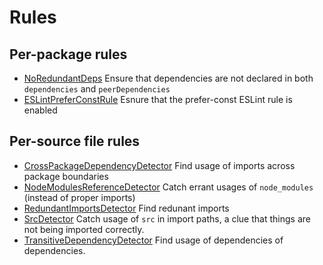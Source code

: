 # Rules

## Per-package rules

- [NoRedundantDeps](../api/rules-core/classes/noredundantdepsrule)
  Ensure that dependencies are not declared in both `dependencies` and `peerDependencies`
- [ESLintPreferConstRule](../api/rules-external-tools/classes/eslintpreferconstrule)
  Esnure that the prefer-const ESLint rule is enabled

## Per-source file rules

- [CrossPackageDependencyDetector](../api/rules-typescript/classes/crosspackagedependencydetector)
  Find usage of imports across package boundaries
- [NodeModulesReferenceDetector](../api/rules-typescript/classes/nodemodulesreferencedetector)
  Catch errant usages of `node_modules` (instead of proper imports)
- [RedundantImportsDetector](../api/rules-typescript/classes/redundantimportsdetector)
  Find redunant imports
- [SrcDetector](../api/rules-typescript/classes/srcdetector)
  Catch usage of `src` in import paths, a clue that things are not being imported correctly.
- [TransitiveDependencyDetector](../api/rules-typescript/classes/transitivedependencydetector)
  Find usage of dependencies of dependencies.
